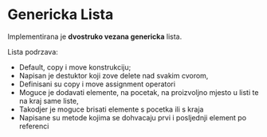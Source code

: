 # Genericka Lista
Implementirana je __dvostruko vezana genericka__ lista.

Lista podrzava:
  * Default, copy i move konstrukciju;
  * Napisan je destuktor koji zove delete nad svakim cvorom,
  * Definisani su copy i move assignment operatori
  * Moguce je dodavati elemente, na pocetak, na proizvoljno mjesto u listi te na kraj same liste,
  * Takodjer je moguce brisati elemente s pocetka ili s kraja
  * Napisane su metode kojima se dohvacaju prvi i posljednji element po referenci
